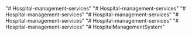 "# Hospital-management-services" 
"# Hospital-management-services" 
"# Hospital-management-services" 
"# Hospital-management-services" 
"# Hospital-management-services" 
"# Hospital-management-services" 
"# Hospital-management-services" 
"# HospitalManagementSystem" 
